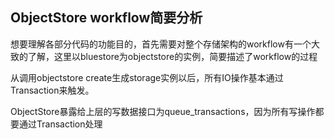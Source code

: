 ## ObjectStore workflow简要分析

想要理解各部分代码的功能目的，首先需要对整个存储架构的workflow有一个大致的了解，这里以bluestore为objectstore的实例，简要描述了workflow的过程

从调用objectstore create生成storage实例以后，所有IO操作基本通过Transaction来触发。

ObjectStore暴露给上层的写数据接口为queue\_transactions，因为所有写操作都要通过Transaction处理

